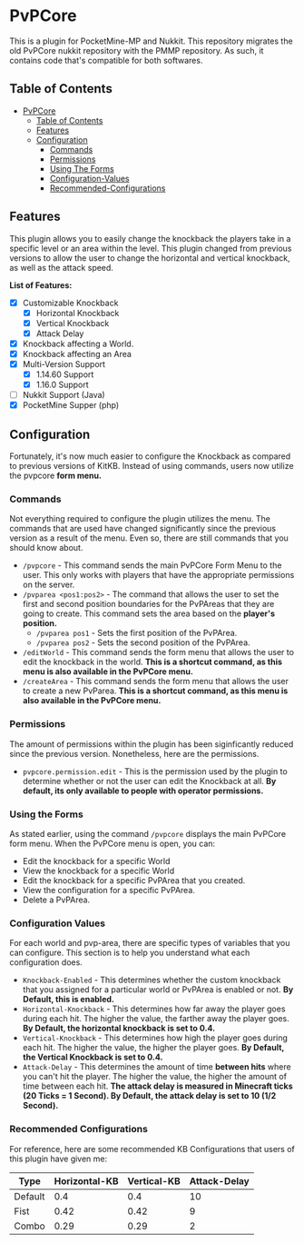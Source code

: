 # PvPCore
This is a plugin for PocketMine-MP and Nukkit. This repository migrates the old PvPCore nukkit repository with the PMMP repository. As such, it contains code that's compatible for both softwares.

## Table of Contents
<!--ts-->
* [PvPCore](#gh-md-toc)
   * [Table of Contents](#table-of-contents)
   * [Features](#features)
   * [Configuration](#configuration)
      * [Commands](#commands)
      * [Permissions](#permissions)
      * [Using The Forms](#using-the-forms)
      * [Configuration-Values](#configuration-values)
      * [Recommended-Configurations](#recommended-configurations)
<!--te-->

## Features
This plugin allows you to easily change the knockback the players take in a specific level or an area within the level. This plugin changed from previous versions to allow the user to change the horizontal and vertical knockback, as well as the attack speed. 

**List of Features:**
- [x] Customizable Knockback
	- [x] Horizontal Knockback
	- [x] Vertical Knockback
	- [x] Attack Delay
- [x] Knockback affecting a World.
- [x] Knockback affecting an Area
- [x] Multi-Version Support
	- [x] 1.14.60 Support
	- [x] 1.16.0 Support
- [ ] Nukkit Support (Java)
- [x] PocketMine Supper (php)

## Configuration
Fortunately, it's now much easier to configure the Knockback as compared to previous versions of KitKB. Instead of using commands, users now utilize the pvpcore **form menu.**

### Commands 
Not everything required to configure the plugin utilizes the menu. The commands that are used have changed significantly since the previous version as a result of the menu. Even so, there are still commands that you should know about. 

- `/pvpcore` - This command sends the main PvPCore Form Menu to the user. This only works with players that have the appropriate permissions on the server.
- `/pvparea <pos1:pos2>` - The command that allows the user to set the first and second position boundaries for the PvPAreas that they are going to create. This command sets the area based on the **player's position.**
	- `/pvparea pos1` - Sets the first position of the PvPArea.
	- `/pvparea pos2` - Sets the second position of the PvPArea.
- `/editWorld` - This command sends the form menu that allows the user to edit the knockback in the world. **This is a shortcut command, as this menu is also available in the PvPCore menu.**
- `/createArea` - This command sends the form menu that allows the user to create a new PvParea. **This is a shortcut command, as this menu is also available in the PvPCore menu.**

### Permissions
The amount of permissions within the plugin has been siginficantly reduced since the previous version. Nonetheless, here are the permissions.
- `pvpcore.permission.edit` - This is the permission used by the plugin to determine whether or not the user can edit the Knockback at all. **By default, its only available to people with operator permissions.**

### Using the Forms
As stated earlier, using the command `/pvpcore` displays the main PvPCore form menu. When the PvPCore menu is open, you can:
- Edit the knockback for a specific World
- View the knockback for a specific World
- Edit the knockback for a specific PvPArea that you created.
- View the configuration for a specific PvPArea.
- Delete a PvPArea.

### Configuration Values
For each world and pvp-area, there are specific types of variables that you can configure. This section is to help you understand what each configuration does.
- `Knockback-Enabled` - This determines whether the custom knockback that you assigned for a particular world or PvPArea is enabled or not. **By Default, this is enabled.**
- `Horizontal-Knockback` - This determines how far away the player goes during each hit. The higher the value, the farther away the player goes. **By Default, the horizontal knockback is set to 0.4.**
- `Vertical-Knockback` - This determines how high the player goes during each hit. The higher the value, the higher the player goes. **By Default, the Vertical Knockback is set to 0.4.**
- `Attack-Delay` - This determines the amount of time **between hits** where you can't hit the player. The higher the value, the higher the amount of time between each hit. **The attack delay is measured in Minecraft ticks (20 Ticks = 1 Second). By Default, the attack delay is set to 10 (1/2 Second).** 

### Recommended Configurations
For reference, here are some recommended KB Configurations that users of this plugin have given me:

| **Type**  | **Horizontal-KB** | **Vertical-KB**  | **Attack-Delay** |
| ------------ | ------------ | ------------ | ------------ |
| Default  | 0.4 | 0.4 | 10  |
| Fist  | 0.42  | 0.42  | 9  |
| Combo  | 0.29  | 0.29  | 2  |


